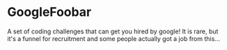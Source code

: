 # GoogleFoobar


A set of coding challenges that can get you hired by google!
It is rare, but it's a funnel for recruitment and some people actually got a job from this...


